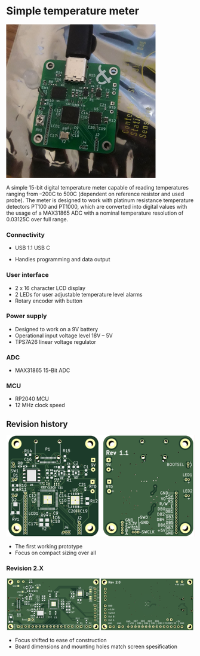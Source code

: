 # Simple temperature meter

![1st prototype](Pictures/Assembly.png)

A simple 15-bit digital temperature meter capable of reading temperatures ranging from –200C to 500C (dependent on reference resistor and used probe). The meter is designed to work with platinum resistance temperature detectors PT100 and PT1000, which are converted into digital values with the usage of a MAX31865 ADC with a nominal temperature resolution of 0.03125C over full range.  

### Connectivity  

- USB 1.1 USB C  

- Handles programming and data output

### User interface

- 2 x 16 character LCD display
- 2 LEDs for user adjustable temperature level alarms  
- Rotary encoder with button  

### Power supply

- Designed to work on a 9V battery
- Operational input voltage level 18V – 5V  
- TPS7A26 linear voltage regulator

### ADC

- MAX31865 15-Bit ADC

### MCU

- RP2040 MCU
- 12 MHz clock speed

## Revision history

![Rev 1.1](Pictures/Rev1.1.png)

- The first working prototype
- Focus on compact sizing over all

### Revision 2.X

![Rev 2.0](Pictures/Rev2.png)

- Focus shifted to ease of construction
- Board dimensions and mounting holes match screen spesification
